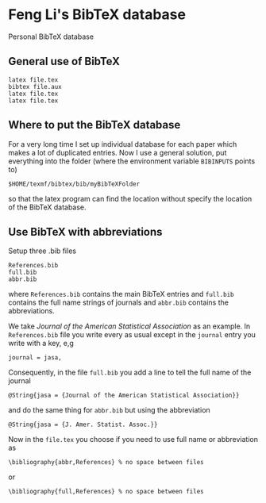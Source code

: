 Feng Li's BibTeX database
=========================

Personal BibTeX database


General use of BibTeX
---------------------

    latex file.tex
    bibtex file.aux
    latex file.tex
    latex file.tex

Where to put the BibTeX database
--------------------------------

For a very long time I set up individual database for each paper which makes a
lot of duplicated entries. Now I use a general solution, put everything into
the folder (where the environment variable `BIBINPUTS` points to)

    $HOME/texmf/bibtex/bib/myBibTeXFolder

so that the latex program can find the location without specify the
location of the BibTeX database.

Use BibTeX with abbreviations
-----------------------------

Setup three .bib files

    References.bib
    full.bib
    abbr.bib

where `References.bib` contains the main BibTeX entries and `full.bib` contains the
full name strings of journals and `abbr.bib` contains the abbreviations.

We take *Journal of the American Statistical Association* as an example. In
`References.bib` file you write every as usual except in the `journal` entry you
write with a key, e,g

    journal = jasa,

Consequently, in the file `full.bib` you add a line to tell the full name of
the journal

    @String{jasa = {Journal of the American Statistical Association}}

and do the same thing for `abbr.bib` but using the abbreviation

    @String{jasa = {J. Amer. Statist. Assoc.}}


Now in the `file.tex` you choose if you need to use full name or abbreviation as

    \bibliography{abbr,References} % no space between files

or

    \bibliography{full,References} % no space between files
